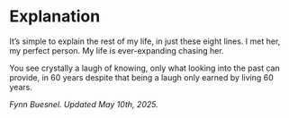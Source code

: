 # Explanation
It’s simple to explain the rest of
my life, in just these eight lines.
I met her, my perfect person.
My life is ever-expanding chasing her.

You see crystally a laugh of knowing,
only what looking into the past can provide,
in 60 years despite that being a laugh
only earned by living 60 years.

*Fynn Buesnel. Updated May 10th, 2025.*